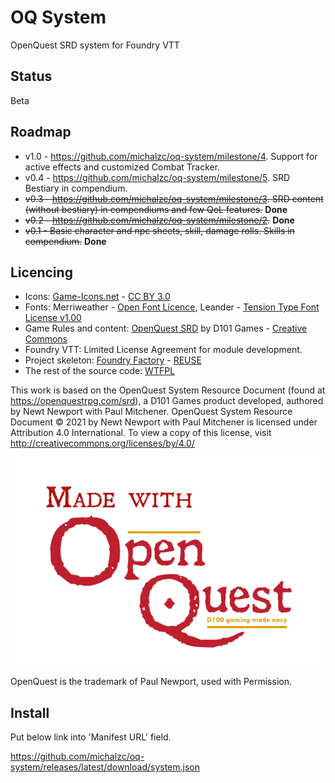 # OQ System

OpenQuest SRD system for Foundry VTT

## Status

Beta

## Roadmap

* v1.0 - https://github.com/michalzc/oq-system/milestone/4. Support for active effects and customized Combat Tracker.
* v0.4 - https://github.com/michalzc/oq-system/milestone/5. SRD Bestiary in compendium.
* ~~v0.3 - https://github.com/michalzc/oq-system/milestone/3. SRD content (without bestiary) in compendiums and few QoL features.~~ **Done**
* ~~v0.2 - https://github.com/michalzc/oq-system/milestone/2.~~ **Done**
* ~~v0.1 - Basic character and npc sheets, skill, damage rolls. Skills in compendium.~~ **Done**

## Licencing

* Icons: [Game-Icons.net](https://game-icons.net/) - [CC BY 3.0](http://creativecommons.org/licenses/by/3.0/)
* Fonts: Merriweather - [Open Font Licence](https://openfontlicense.org/),
  Leander - [Tension Type Font License v1.00](https://www.fontsquirrel.com/license/leander)
* Game Rules and content: [OpenQuest SRD](https://openquestrpg.com/srd/) by D101
  Games - [Creative Commons](https://creativecommons.org/)
* Foundry VTT: Limited License Agreement for module development.
* Project skeleton: [Foundry Factory](https://github.com/ghost-fvtt/foundry-factory) - [REUSE](https://reuse.software/)
* The rest of the source code: [WTFPL](http://www.wtfpl.net/)

This work is based on the OpenQuest System Resource Document (found at https://openquestrpg.com/srd), a D101 Games
product developed, authored by Newt Newport with Paul Mitchener. OpenQuest System Resource Document © 2021 by Newt
Newport with Paul Mitchener is licensed under Attribution 4.0 International. To view a copy of this license,
visit http://creativecommons.org/licenses/by/4.0/

![Made with OpenQuest](assets/docs/Made-With-OQ-Logo.png "Mage with OpenQuest")

OpenQuest is the trademark of Paul Newport, used with Permission.

## Install

Put below link into 'Manifest URL' field.

https://github.com/michalzc/oq-system/releases/latest/download/system.json

